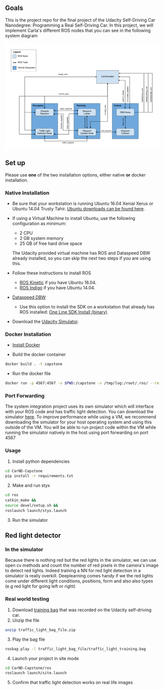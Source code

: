 ## Goals


This is the project repo for the final project of the Udacity Self-Driving Car Nanodegree: Programming a Real Self-Driving Car. In this project, we will implement Carla's different ROS nodes that you can see in the following system diagram

![architecture](report_resources/final-project-ros-graph-v2.png)

## Set up

Please use **one** of the two installation options, either native **or** docker installation.

### Native Installation

* Be sure that your workstation is running Ubuntu 16.04 Xenial Xerus or Ubuntu 14.04 Trusty Tahir. [Ubuntu downloads can be found here](https://www.ubuntu.com/download/desktop).
* If using a Virtual Machine to install Ubuntu, use the following configuration as minimum:
  * 2 CPU
  * 2 GB system memory
  * 25 GB of free hard drive space

  The Udacity provided virtual machine has ROS and Dataspeed DBW already installed, so you can skip the next two steps if you are using this.

* Follow these instructions to install ROS
  * [ROS Kinetic](http://wiki.ros.org/kinetic/Installation/Ubuntu) if you have Ubuntu 16.04.
  * [ROS Indigo](http://wiki.ros.org/indigo/Installation/Ubuntu) if you have Ubuntu 14.04.
* [Dataspeed DBW](https://bitbucket.org/DataspeedInc/dbw_mkz_ros)
  * Use this option to install the SDK on a workstation that already has ROS installed: [One Line SDK Install (binary)](https://bitbucket.org/DataspeedInc/dbw_mkz_ros/src/81e63fcc335d7b64139d7482017d6a97b405e250/ROS_SETUP.md?fileviewer=file-view-default)
* Download the [Udacity Simulator](https://github.com/udacity/CarND-Capstone/releases).

### Docker Installation
* [Install Docker](https://docs.docker.com/engine/installation/)

* Build the docker container
```bash
docker build . -t capstone
```

* Run the docker file
```bash
docker run -p 4567:4567 -v $PWD:/capstone -v /tmp/log:/root/.ros/ --rm -it capstone
```

### Port Forwarding

The system integration project uses its own simulator which will interface with your ROS code and has traffic light detection. You can download the simulator [here](https://github.com/udacity/CarND-Capstone/releases). To improve performance while using a VM, we recommend downloading the simulator for your host operating system and using this outside of the VM. You will be able to run project code within the VM while running the simulator natively in the host using port forwarding on port 4567

### Usage

1. Install python dependencies
```bash
cd CarND-Capstone
pip install -r requirements.txt
```
2. Make and run styx
```bash
cd ros
catkin_make &&
source devel/setup.sh &&
roslaunch launch/styx.launch
```
3. Run the simulator

<!--catkin_make && source devel/setup.sh && roslaunch launch/styx.launch -->

## Red light detector

### In the simulator

Because there is nothing red but the red lights in the simulator, we can use open cv methods and count the number of red pixels in the camera's image to detect red lights. Indeed training a NN for red light detection in a simulator is really overkill. Deeplearning comes handy if we the red lights come under different light conditions, positions, form and also also types (e.g red light for going left or right)

### Real world testing
1. Download [training bag](https://s3-us-west-1.amazonaws.com/udacity-selfdrivingcar/traffic_light_bag_file.zip) that was recorded on the Udacity self-driving car.
2. Unzip the file
```bash
unzip traffic_light_bag_file.zip
```
3. Play the bag file
```bash
rosbag play -l traffic_light_bag_file/traffic_light_training.bag
```
4. Launch your project in site mode
```bash
cd CarND-Capstone/ros
roslaunch launch/site.launch
```
5. Confirm that traffic light detection works on real life images
